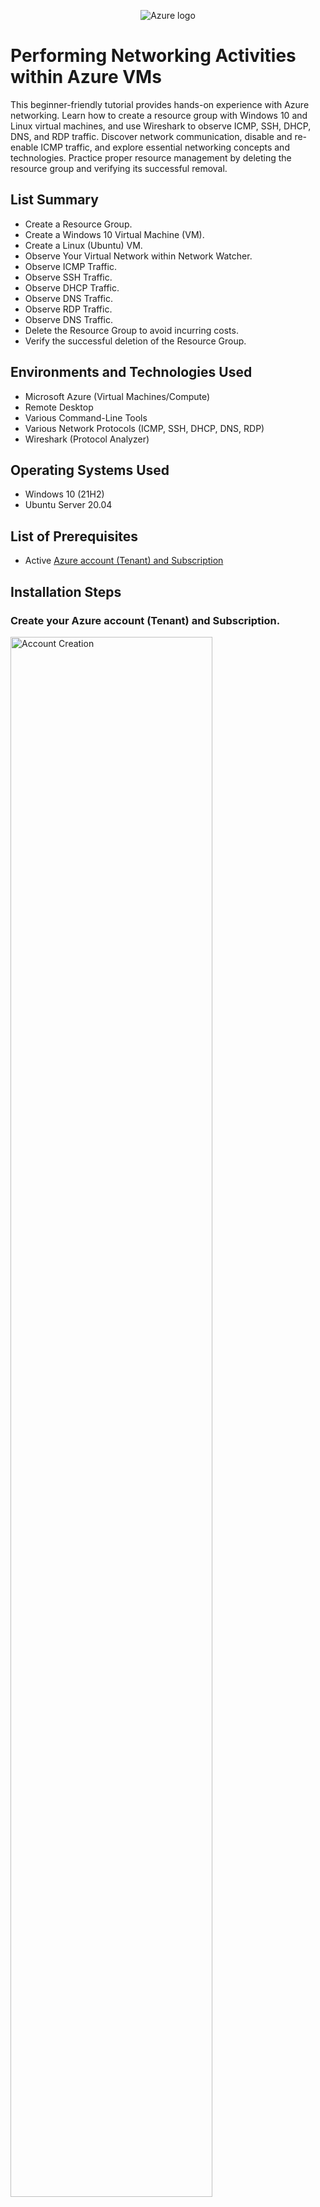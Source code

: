 <p align="center">
<img src="https://i.imgur.com/FRRLw01.png" alt="Azure logo"/>
</p>

<h1>Performing Networking Activities within Azure VMs</h1>
This beginner-friendly tutorial provides hands-on experience with Azure networking. Learn how to create a resource group with Windows 10 and Linux virtual machines, and use Wireshark to observe ICMP, SSH, DHCP, DNS, and RDP traffic. Discover network communication, disable and re-enable ICMP traffic, and explore essential networking concepts and technologies. Practice proper resource management by deleting the resource group and verifying its successful removal.<br />

<h2>List Summary</h2>

- Create a Resource Group.
- Create a Windows 10 Virtual Machine (VM).
- Create a Linux (Ubuntu) VM.
- Observe Your Virtual Network within Network Watcher.
- Observe ICMP Traffic.
- Observe SSH Traffic.
- Observe DHCP Traffic.
- Observe DNS Traffic.
- Observe RDP Traffic.
- Observe DNS Traffic.
- Delete the Resource Group to avoid incurring costs.
- Verify the successful deletion of the Resource Group.

<h2>Environments and Technologies Used</h2>

- Microsoft Azure (Virtual Machines/Compute)
- Remote Desktop
- Various Command-Line Tools
- Various Network Protocols (ICMP, SSH, DHCP, DNS, RDP)
- Wireshark (Protocol Analyzer)

<h2>Operating Systems Used </h2>

- Windows 10 (21H2)
- Ubuntu Server 20.04

<h2>List of Prerequisites</h2>

- Active <a href="https://azure.microsoft.com/en-us/free/">Azure account (Tenant) and Subscription</a> 

<h2>Installation Steps</h2>

<h3>Create your Azure account (Tenant) and Subscription.</h3>
<p>
<img src="https://i.imgur.com/YmqCvWZ.png" height="80%" width="80%" alt="Account Creation"/>
</p>
<ul>
  <li>
    <a href="https://azure.microsoft.com/en-us/free/">Create an Azure account</a> (Tenant) and Subscription if you haven't done so already.
  </li>
</ul>


<h3>Within the Azure Portal, create a Resource Group.</h3>
<p>
<img src="https://i.imgur.com/D4LlhJ3.png" height="80%" width="80%" alt="RG creation"/>
</p>
<p>
<ul>
  <li>Search for Resource Group
    <ul>
      <li>Note: A Resource Group is essentially a folder</li>
    </ul>
  </li>
  <li>Click 'Create'</li>
  <li>Choose your Subscription (i.e., 'Azure subscription 1')
    <ul>
      <li>Note: A Subscription provides access to Azure services while enabling the separatation and management of resources, usage, and billing. </li>
    </ul>
  </li>
  <li>Write a name for your resource group (i.e., RG-Lab-1)</li>
  <li>Pick a Region where the resource group is being created (i.e., '(US) West US 2')</li>
  <li>For now, skip creating a tag since not necessary
    <ul>
      <li>Note: A tag is used to effectively track data and metadata within your organization</li>
    </ul>
  </li>
  <li>Wait for validation on "Review + create", then click 'Create'</li>
</ul>
</p>


<h3>Create a Storage Account within the previously created Resource Group.</h3>
<p>
<img src="https://i.imgur.com/Vesiv6r.png" height="80%" width="80%" alt="Storage Group creation"/>
</p>
<p>
<ul>
  <li>Search for Storage Account
    <ul>
      <li>Note: A Storage Account is one of the many resource types available in Azure, offering functionality akin to a very powerful Dropbox or Google Drive.</li>
    </ul>
  </li>
  <li>Click 'Create'</li>
  <li>Choose your Subscription (i.e., 'Azure subscription 1')</li>
  <li>Choose your resource group (i.e., 'RG-Lab-1')</li>
  <li>Write a name for your storage account (i.e., joshcoursecareerslab01)</li>
  <li>Pick a Region where the storage account is being created (i.e., '(US) West US 2')</li>
  <li>Choose your Performance (i.e., 'Standard')</li>
  <li>Choose your Redundancy (i.e., 'Geo-redundant storage (GRS)')</li>
  <li>Wait for validation on "Review + create" then click 'Create'</li>
</ul>
</p>

<h3>Upload a file from your local desktop into the Storage Account.</h3>
<p>
<img src="https://i.imgur.com/vvNXCvY.png" height="80%" width="80%" alt="Disk Sanitization Steps"/>
</p>
<p>
<ul>
  <li>Open the storage account you just created (i.e., 'joshcoursecareerslab01')</li>
  <li>Click 'Containers'
    <ul>
      <li>Note: a Container is like an individual folder inside of our Storage Account</li>
    </ul>
  </li>
  <li>Click '+ Container' to create a Container</li>
  <li>Write a name for your container (i.e., cclab01)</li>
  <li>Choose Public access level (i.e., 'Private (no anonymous access)')</li>
  <li>Click 'Create', then open the container</li>
  <li>Open the Notepad application on your computer, write something (i.e., Hello World), and save the file</li>
  <li>Click '+ Upload' and select the notepad file to upload</li>
</ul>
</p>

<h3>Edit the file within the Storage Account in the Azure Portal.</h3>
<p>
<img src="https://i.imgur.com/Mt2AoZa.png" height="80%" width="80%" alt="Disk Sanitization Steps"/>
</p>
<p>
<ul>
  <li>Click on the "three dots" next to your uploaded Notepad file</li>
  <li>Click 'View/edit'</li>
  <li>Edit the file directly from inside the storage account container (make some changes to the text as you wish)</li>
  <li>Click 'Save'</li>
</ul>
</p>

<h3>Download the file to observe the changes.</h3>
<p>
<img src="https://i.imgur.com/UXkpAM1.png" height="80%" width="80%" alt="Disk Sanitization Steps"/>
</p>
<p>
<ul>
  <li>Click 'Download'</li>
  <li>Open the downloaded file on your computer and observe the edits</li>
</ul>
</p>

<h3>Download the file to observe the changes.</h3>
<p>
<img src="https://i.imgur.com/UXkpAM1.png" height="80%" width="80%" alt="Disk Sanitization Steps"/>
</p>
<p>
<ul>
  <li>Click 'Download'</li>
  <li>Open the downloaded file on your computer and observe the edits</li>
</ul>
</p>

<h3>Download the file to observe the changes.</h3>
<p>
<img src="https://i.imgur.com/UXkpAM1.png" height="80%" width="80%" alt="Disk Sanitization Steps"/>
</p>
<p>
<ul>
  <li>Click 'Download'</li>
  <li>Open the downloaded file on your computer and observe the edits</li>
</ul>
</p>

<h3>Download the file to observe the changes.</h3>
<p>
<img src="https://i.imgur.com/UXkpAM1.png" height="80%" width="80%" alt="Disk Sanitization Steps"/>
</p>
<p>
<ul>
  <li>Click 'Download'</li>
  <li>Open the downloaded file on your computer and observe the edits</li>
</ul>
</p>

<h3>Download the file to observe the changes.</h3>
<p>
<img src="https://i.imgur.com/UXkpAM1.png" height="80%" width="80%" alt="Disk Sanitization Steps"/>
</p>
<p>
<ul>
  <li>Click 'Download'</li>
  <li>Open the downloaded file on your computer and observe the edits</li>
</ul>
</p>

<h3>Delete the Resource Group created earlier to avoid incurring costs.</h3>
<p>
<img src="https://i.imgur.com/DJmEXEB.png" height="80%" width="80%" alt="Disk Sanitization Steps"/>
</p>
<p>
<ul>
  <li>Search for Resource Group</li>
  <li>Click on your resource group (i.e., ‘RG-Lab-1’)</li>
  <li>Click 'Delete resource group'</li>
  <li>Type or copy and paste the name of your resource group (i.e., RG-Lab-1) to confirm the deletion</li>
  <li>Click ‘Delete’</li>
</ul>
</p>

<h3>Verify the successful deletion of the Resource Group.</h3>
<p>
<img src="https://i.imgur.com/DJmEXEB.png" height="80%" width="80%" alt="Disk Sanitization Steps"/>
</p>
<p>
<ul>
  <li>Search for Resource Group</li>
  <li>Confirm that your resource group has been deleted</li>
</ul>
</p>
